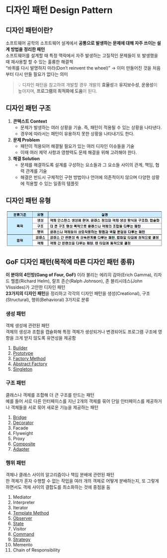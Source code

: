 # 디자인 패턴 Design Pattern

## 디자인 패턴이란?
소프트웨어 공학의 소프트웨어 설계에서 **공통으로 발생하는 문제에 대해 자주 쓰이는 설계 방법을 정리한 패턴**   
소프트웨어를 설계할 때 특정 맥락에서 자주 발생하는 고질적인 문제들이 또 발생했을 때 재사용할 할 수 있는 훌륭한 해결책   
“바퀴를 다시 발명하지 마라(Don’t reinvent the wheel)” → 이미 만들어진 것을 처음부터 다시 만들 필요가 없다는 의미
> 💡 디자인 패턴을 참고하여 개발할 경우 개발의 **효율성**과 **유지보수성**, **운용성**이 높아지며, **프로그램의 최적화에 도움**이 된다.

## 디자인 패턴 구조
1. **콘텍스트 Context**
    - 문제가 발생하는 여러 상황을 기술. 즉, 패턴이 적용될 수 있는 상황을 나타낸다.
    - 경우에 따라서는 패턴이 유용하지 못한 상황을 나타내기도 한다.
2. **문제 Problem**
    - 패턴이 적용되어 해결될 필요가 있는 여러 디자인 이슈들을 기술
    - 이때 여러 제약 사항과 영향력도 문제 해결을 위해 고려해야 한다.
3. **해결 Solution**
    - 문제를 해결하도록 설계를 구성하는 요소들과 그 요소들 사이의 관계, 책임, 협력 관계를 기술
    - 해결은 반드시 구체적인 구현 방법이나 언어에 의존적이지 않으며 다양한 상황에 적용할 수 있는 일종의 템플릿

## 디자인 패턴 유형
![디자인 패턴 유형](./images/디자인%20패턴%20유형.jpg)

## GoF 디자인 패턴(목적에 따른 디자인 패턴 종류)
**이 분야의 4인방(Gang of Four, GoF)** 이라 불리는 에리히 감마(Erich Gamma), 리차드 헬름(Richard Helm), 랄프 존슨(Ralph Johnson), 존 블리시데스(John Vlissides)가 고안한 디자인 패턴   
**23가지의 디자인 패턴**을 정리하고 각각의 디자인 패턴을 생성(Creational), 구조(Structural), 행위(Behavioral) 3가지로 분류

### 생성 패턴
객체 생성에 관련된 패턴   
객체의 생성과 조합을 캡슐화해 특정 객체가 생성되거나 변경되어도 프로그램 구조에 영향을 크게 받지 않도록 유연성을 제공함
1. [Builder](https://github.com/triflingness/CSnCT-Study/blob/main/Design%20Pattern/Builder%20Pattern.md)
2. [Prototype](Prototype%20Pattern.md)
3. [Factory Method](Factory%20Method.md)
4. [Abstract Factory](Abstract%20Factory%20Pattern.md)
5. [Singleton](Singleton%20Pattern.md)

### 구조 패턴
클래스나 객체를 조합해 더 큰 구조를 만드는 패턴   
예를 들어 서로 다른 인터페이스를 지닌 2개의 객체를 묶어 단일 인터페이스를 제공하거나 객체들을 서로 묶어 새로운 기능을 제공하는 패턴
1. [Bridge](Bridge%20Pattern.md)
2. [Decorator](Decorator%20Pattern.md)
3. Facade
4. Flyweight
5. Proxy
6. [Composite](Composite%20Pattern.md)
7. [Adapter](Adapter%20Pattern.md)

### 행위 패턴
객체나 클래스 사이의 알고리즘이나 책임 분배에 관련된 패턴   
한 객체가 혼자 수행할 수 없는 작업을 여러 개의 객체로 어떻게 분배하는지, 또 그렇게 하면서도 객체 사이의 결합도를 최소화하는 것에 중점을 둠
1. Mediator
2. Interpreter
3. Iterator
4. [Template Method](Template%20Method%20Pattern.md)
5. [Observer](Observer%20Pattern.md)
6. [State](State%20pattern.md)
7. Visitor
8. [Command](Command%20Pattern.md)
9. [Strategy](Strategy%20Pattern.md)
10. Memento
11. Chain of Responsibility
